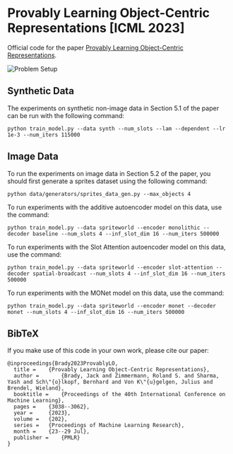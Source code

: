 # Provably Learning Object-Centric Representations [ICML 2023]
Official code for the paper [Provably Learning Object-Centric Representations](https://arxiv.org/abs/2305.14229).

![Problem Setup](https://github.com/JackBrady/ocr-identifiability/blob/main/problem_setup.png)

## Synthetic Data
The experiments on synthetic non-image data in Section 5.1 of the paper can be run with the following command:
```
python train_model.py --data synth --num_slots --lam --dependent --lr 1e-3 --num_iters 115000
```

## Image Data
To run the experiments on image data in Section 5.2 of the paper, you should first generate a sprites dataset using the following command:
```
python data/generators/sprites_data_gen.py --max_objects 4
```
To run experiments with the additive autoencoder model on this data, use the command:
```
python train_model.py --data spriteworld --encoder monolithic --decoder baseline --num_slots 4 --inf_slot_dim 16 --num_iters 500000
```
To run experiments with the Slot Attention autoencoder model on this data, use the command:
```
python train_model.py --data spriteworld --encoder slot-attention --decoder spatial-broadcast --num_slots 4 --inf_slot_dim 16 --num_iters 500000
```

To run experiments with the MONet model on this data, use the command:
```
python train_model.py --data spriteworld --encoder monet --decoder monet --num_slots 4 --inf_slot_dim 16 --num_iters 500000
```

## BibTeX

If you make use of this code in your own work, please cite our paper:
```
@inproceedings{Brady2023ProvablyLO,
  title = 	 {Provably Learning Object-Centric Representations},
  author =       {Brady, Jack and Zimmermann, Roland S. and Sharma, Yash and Sch\"{o}lkopf, Bernhard and Von K\"{u}gelgen, Julius and Brendel, Wieland},
  booktitle = 	 {Proceedings of the 40th International Conference on Machine Learning},
  pages = 	 {3038--3062},
  year = 	 {2023},
  volume = 	 {202},
  series = 	 {Proceedings of Machine Learning Research},
  month = 	 {23--29 Jul},
  publisher =    {PMLR}
}
```
